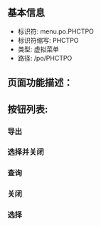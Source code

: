 
## 基本信息

- 标识符: menu.po.PHCTPO
- 标识符缩写: PHCTPO
- 类型: 虚拟菜单
- 路径: /po/PHCTPO

## 页面功能描述：





## 按钮列表:


### 导出



### 选择并关闭



### 查询



### 关闭



### 选择


